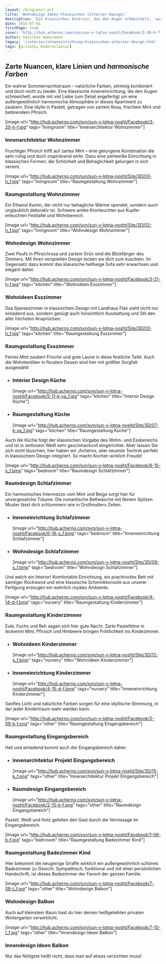 ```yaml
---
layout: /blog/post.ect
title: 'Wohndesign Ideen klassisches (Interior Design)'
description: 'Ein klassisches Interior, das den Augen schmeichelt,  wurde mit viel Liebe zum Detail ausgewählt um eine außergewöhnlich harmonische Atmosphäre in dieses Apartment zu zaubern. Eine Idylle in Pastell, getragen von zartem Rosa, frischem Mint und betörendem Pfirsich.'
date: 2015-07-01
firstPage: true
cover: 'http://hub.acherno.com/svn/sun-v-lqtna-nosht/Facebook/3-20-h-f.jpg'
author: Vasilena Habermann
legacy: '/interior/inneneinrichtung-klassisches-interior-design.html'
tags: [private, modernclassic]
---
```

## Zarte Nuancen, klare Linien und *harmonische Farben*
Ein wahrer Sommernachtstraum – natürliche Farben, stimmig kombiniert und doch nicht zu bieder. Eine klassische Inneneinrichtung, die den Augen schmeichelt, wurde mit viel Liebe zum Detail angefertigt um eine außergewöhnlich harmonische Atmosphäre in dieses Apartment zu zaubern. Eine Idylle in Pastell, getragen von zartem Rosa, frischem Mint und betörendem Pfirsich.

[image url="http://hub.acherno.com/svn/sun-v-lqtna-nosht/Facebook/3-20-h-f.jpg" tags="livingroom" title="Innenarchitektur Wohnzimmer"]
### Innenarchitektur **Wohnzimmer**

Fruchtiger Pfirsich trifft auf zartes Mint – eine gelungene Kombination die sehr ruhig und doch inspirierend wirkt. Dazu eine perlweiße Einrichtung in klassischen Formen, die Schönheit und Behaglichkeit gelungen in sich vereint.

[image url="http://hub.acherno.com/svn/sun-v-lqtna-nosht/Site/3D/03-h_f.jpg" tags="livingroom" title="Raumgestaltung Wohnzimmer"]
### Raumgestaltung **Wohnzimmer**

Ein Ethanol Kamin, der nicht nur  behagliche Wärme spendet, sondern auch unglaublich dekorativ ist. Schwere antike Kronleuchter aus Kupfer erleuchten Festtafel und Wohnbereich.

[image url="http://hub.acherno.com/svn/sun-v-lqtna-nosht/Site/3D/02-h_f.jpg" tags="livingroom" title="Wohndesign Wohnzimmer"]
### Wohndesign **Wohnzimmer**

Zwei Poufs in Pfirsichrosa und zartem Grün sind die Blickfänger des Zimmers. Mit ihren verspielten Design locken sie dich zum kuscheln. 
Im Gegensatz dazu kommt das klassische hellbeige Sofa  sehr erwachsen  und elegant daher.

[image url="http://hub.acherno.com/svn/sun-v-lqtna-nosht/Facebook/3-21-h-f.jpg" tags="kitchen" title="Wohnideen Esszimmer"]
### Wohnideen **Esszimmer**
   
Das Speisezimmer in klassischem Design mit Landhaus Flair sieht nicht nur einladend aus, sondern genügt auch hinsichtlich Ausstattung und Stil den aller höchsten Ansprüchen.

[image url="http://hub.acherno.com/svn/sun-v-lqtna-nosht/Site/3D/03-h_f.jpg" tags="kitchen" title="Raumgestaltung Esszimmer"]
### Raumgestaltung **Esszimmer**

Feines Mint zaubert Frische und gute Laune in diese festliche Tafel.  Auch die Wohntextilien in floralem Dessin sind hier mit größter Sorgfalt ausgewählt

-   ### Interior Design **Küche**
    [image url="http://hub.acherno.com/svn/sun-v-lqtna-nosht/Facebook/5-11-k-ya_f.jpg" tags="kitchen" title="Interior Design Küche"]
-   ### Raumgestaltung **Küche**
    [image url="http://hub.acherno.com/svn/sun-v-lqtna-nosht/Site/3D/07-k-ya_f.jpg" tags="kitchen" title="Raumgestaltung Küche"]

Auch die Küche folgt der klassischen Vorgabe des Wohn- und Essbereichs und ist in zeitlosem Weiß sehr geschmackvoll eingerichtet. Aber lassen Sie sich nicht täuschen, hier haben wir ,Acherno, aller neueste Technik perfekt in klassischem Design integriert.  So macht Kochen wirklich Freude!

[image url="http://hub.acherno.com/svn/sun-v-lqtna-nosht/Facebook/6-15-s_f.bmp" tags="bedroom" title="Raumdesign Schlafzimmer"]
### Raumdesign **Schlafzimmer**

Ein harmonisches Intermezzo vom Mint und Beige sorgt hier für unvergessliche Träume. Die romantische Bettwäsche mit feinem Spitzen Muster lässt dich schlummern wie in Großmutters Zeiten.

-   ### Inneneinrichtung **Schlafzimmer**
    [image url="http://hub.acherno.com/svn/sun-v-lqtna-nosht/Facebook/6-16-s_f.bmp" tags="bedroom" title="Inneneinrichtung Schlafzimmer"]
-   ### Wohndesign **Schlafzimmer**
    [image url="http://hub.acherno.com/svn/sun-v-lqtna-nosht/Site/3D/09-s_f.bmp" tags="bedroom" title="Wohndesign Schlafzimmer"]

Und welch ein Interior!  Komfortable Einrichtung, ein prachtvolles Bett mit samtiger Rückwand und eine klassische Schminkkonsole aus unserer Fertigung erzeugen ein wahrlich royales Ambiente.

[image url="http://hub.acherno.com/svn/sun-v-lqtna-nosht/Facebook/4-14-d-f.bmp" tags="nursery" title="Raumgestaltung Kinderzimmer"]
### Raumgestaltung **Kinderzimmer**

Eule, Fuchs und Reh sagen sich hier gute Nacht.  Zarte Pastelltöne in leckerem Mint, Pfirsich und Himbeere bringen Fröhlichkeit ins Kindezimmer.

-   ### Wohnideen **Kinderzimmer**
    [image url="http://hub.acherno.com/svn/sun-v-lqtna-nosht/Site/3D/12-s_f.bmp" tags="nursery" title="Wohnideen Kinderzimmer"]
-   ### Inneneinrichtung **Kinderzimmer**
    [image url="http://hub.acherno.com/svn/sun-v-lqtna-nosht/Facebook/4-15-d-f.bmp" tags="nursery" title="Inneneinrichtung Kinderzimmer"]

Sanftes Licht und natürliche Farben sorgen für eine idyllische Stimmung, in der jeder Kindertraum wahr werden kann.

[image url="http://hub.acherno.com/svn/sun-v-lqtna-nosht/Facebook/2-09-k-f.png" tags="other" title="Raumgestaltung Eingangsbereich"]
### Raumgestaltung **Eingangsbereich**

Hell und einladend kommt auch der Eingangsbereich daher. 

-   ### Innenarchitektur Projekt **Eingangsbereich**
    [image url="http://hub.acherno.com/svn/sun-v-lqtna-nosht/Site/3D/15-k_f.png" tags="other" title="Innenarchitektur Projekt Eingangsbereich"]
-   ### Raumdesign **Eingangsbereich**
    [image url="http://hub.acherno.com/svn/sun-v-lqtna-nosht/Facebook/2-10-k-f.png" tags="other" title="Raumdesign Eingangsbereich"]

Pastell, Weiß und Holz geleiten den Gast durch die Vernissage im Eingangsbereich. 

[image url="http://hub.acherno.com/svn/sun-v-lqtna-nosht/Facebook/1-06-b-f.jpg" tags="bathroom" title="Raumgestaltung Badezimmer Kind"]
### Raumgestaltung **Badezimmer Kind**

Hier bekommt die neugierige Giraffe wirklich ein außergewöhnlich schönes Badezimmer zu Gesicht. Sympathisch, funktional und mit einer persönlichen Handschrift, ist dieses Badezimmer der Favorit der ganzen Familie.

[image url="http://hub.acherno.com/svn/sun-v-lqtna-nosht/Facebook/7-09-t_f.jpg" tags="other" title="Wohndesign Balkon"]
### Wohndesign **Balkon**

Auch auf kleinstem Raum hast du hier deinen heißgeliebten privaten Wintergarten verwirklicht.

[image url="http://hub.acherno.com/svn/sun-v-lqtna-nosht/Facebook/7-10-t_f.jpg" tags="other" title="Innendesign Ideen Balkon"]
### Innendesign Ideen **Balkon**

Nur das Nötigste heißt nicht, dass man auf etwas verzichten muss!